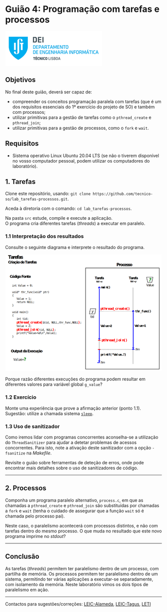 # Guião 4: Programação com tarefas e processos

![IST](img/IST_DEI.png)  

## Objetivos

No final deste guião, deverá ser capaz de:

- compreender os conceitos programação paralela com tarefas (que é um dos requisitos essenciais do 1º exercício do projeto de SO) e também com processos;
- utilizar primitivas para a gestão de tarefas como o `pthread_create` e `pthread_join`;
- utilizar primitivas para a gestão de processos, como o `fork` e `wait`.

## Requisitos

- Sistema operativo Linux Ubuntu 20.04 LTS (se não o tiverem disponível no vosso computador pessoal, podem utilizar os computadores do laboratório).

## 1. Tarefas

Clone este repositório, usando: `git clone https://github.com/tecnico-so/lab_tarefas-processos.git`.

Aceda à diretoria com o comando: `cd lab_tarefas-processos`.

Na pasta `src` estude, compile e execute a aplicação.  
O programa cria diferentes tarefas (*threads*) a executar em paralelo.

### 1.1 Interpretação dos resultados

Consulte o seguinte diagrama e interprete o resultado do programa.

![THREAD](img/thread_image_800px.png)

Porque razão diferentes execuções do programa podem resultar em diferentes valores para variável global `g_value`?

### 1.2 Exercício

Monte uma experiência que prove a afirmação anterior (ponto 1.1).  
Sugestão: utilize a chamada sistema [`sleep`](https://man7.org/linux/man-pages/man3/sleep.3.html).

### 1.3 Uso de sanitizador

Como iremos lidar com programas concorrentes aconselha-se a utilização do `ThreadSanitizer` para ajudar a detetar problemas de acessos concorrentes.
Para isto, note a ativação deste sanitizador com a opção `-fsanitize` na *Makefile*.

Revisite o guião sobre ferramentas de deteção de erros, onde pode encontrar mais detalhes sobre o uso de sanitizadores de código.

----

## 2. Processos

Componha um programa paralelo alternativo, `process.c`, em que as chamadas a `pthread_create` e `pthread_join` são substituídas por chamadas a `fork` e `wait` (tenha o cuidado de assegurar que a função `wait` só é chamada pelo processo pai).

Neste caso, o paralelismo acontecerá com processos distintos, e não com tarefas dentro do mesmo processo.
O que muda no resultado que este novo programa imprime no *stdout*?

----

## Conclusão

As tarefas (_threads_) permitem ter paralelismo dentro de um processo, com partilha de memória.
Os processos permitem ter paralelismo dentro de um sistema, permitindo ter várias aplicações a executar-se separadamente, com isolamento da memória.
Neste laboratório vimos os dois tipos de paralelismo em ação.

----

Contactos para sugestões/correções: [LEIC-Alameda](mailto:leic-so-alameda@disciplinas.tecnico.ulisboa.pt), [LEIC-Tagus](mailto:leic-so-tagus@disciplinas.tecnico.ulisboa.pt), [LETI](mailto:leti-so-tagus@disciplinas.tecnico.ulisboa.pt)
